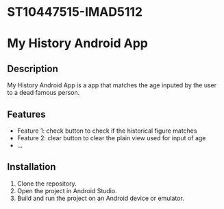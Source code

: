 # ST10447515-IMAD5112
# My History Android App


## Description

My History Android App is a app that matches the age inputed by the user to a dead famous person.

## Features

- Feature 1: check button to check if the historical figure matches
- Feature 2: clear button to clear the plain view used for input of age
- ...

## Installation

1. Clone the repository.
2. Open the project in Android Studio.
3. Build and run the project on an Android device or emulator.
